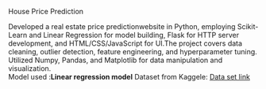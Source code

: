 House Price Prediction

Developed a real estate price predictionwebsite in Python, employing Scikit-Learn and Linear Regression for model building, Flask for HTTP server development, and HTML/CSS/JavaScript for UI.The project covers data cleaning, outlier detection, feature engineering, and hyperparameter tuning. Utilized Numpy, Pandas, and Matplotlib for data manipulation and visualization. <br>
Model used :<b>Linear regression model</b> 
Dataset from Kaggele: <a href="https://www.kaggle.com/amitabhajoy/bengaluru-house-price-data">Data set link</a>


